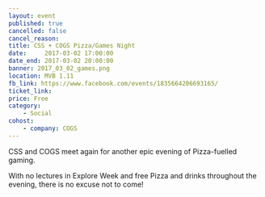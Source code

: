 ```yaml
---
layout: event
published: true
cancelled: false
cancel_reason:
title: CSS + COGS Pizza/Games Night
date:     2017-03-02 17:00:00
date_end: 2017-03-02 20:00:00
banner: 2017_03_02_games.png
location: MVB 1.11
fb_link: https://www.facebook.com/events/1835664206693165/
ticket_link:
price: Free
category:
    - Social
cohost:
    - company: COGS
---
```


CSS and COGS meet again for another epic evening of Pizza-fuelled gaming.

With no lectures in Explore Week and free Pizza and drinks throughout the evening, there is no excuse not to come!
